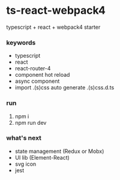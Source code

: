 # ts-react-webpack4
typescript + react + webpack4 starter

### keywords
- typescript
- react
- react-router-4
- component hot reload
- async component
- import .(s)css auto generate .(s)css.d.ts

### run
1. npm i
2. npm run dev

### what's next
- state management (Redux or Mobx)
- UI lib (Element-React)
- svg icon
- jest
